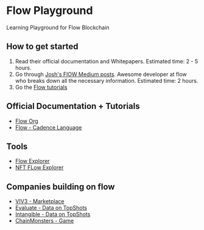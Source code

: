 # Flow Playground
Learning Playground for Flow Blockchain 

## How to get started
1. Read their official documentation and Whitepapers. Estimated time: 2 - 5 hours.
2. Go through [Josh's FlOW Medium posts](https://joshuahannan.medium.com/). Awesome developer at flow who breaks down all the necessary information.  Estimated time: 2 hours.
3. Go the [Flow tutorials](https://docs.onflow.org/cadence/tutorial/01-first-steps)

## Official Documentation + Tutorials
- [Flow Org](https://docs.onflow.org/)
- [Flow - Cadence Language](https://docs.onflow.org/cadence/language)

## Tools
- [Flow Explorer](https://flowscan.org/)
- [NFT FLow Explorer](https://www.cryptoslam.io/)

## Companies building on flow
- [VIV3 - Marketplace](https://viv3.com/)
- [Evaluate - Data on TopShots](https://evaluate.market/)
- [Intangible - Data on TopShots](https://intangible.market/Home.php)
- [ChainMonsters - Game](https://playchainmonsters.com/)
